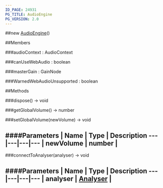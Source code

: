 ```yaml
---
ID_PAGE: 24931
PG_TITLE: AudioEngine
PG_VERSION: 2.0
---
```

##new [AudioEngine](/classes/AudioEngine)()





##Members

###audioContext : AudioContext




###canUseWebAudio : boolean




###masterGain : GainNode







###WarnedWebAudioUnsupported : boolean




##Methods

###dispose() &rarr; void


###getGlobalVolume() &rarr; number




###setGlobalVolume(newVolume) &rarr; void

####Parameters
 | Name | Type | Description
---|---|---|---
 | newVolume | number | 
---

###connectToAnalyser(analyser) &rarr; void

####Parameters
 | Name | Type | Description
---|---|---|---
 | analyser | [Analyser](/classes/Analyser) | 
---
